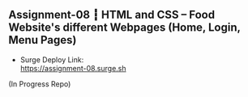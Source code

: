 ## Assignment-08 ┇ HTML and CSS – Food Website's different Webpages (Home, Login, Menu Pages)
- Surge Deploy Link: </br>
https://assignment-08.surge.sh

(In Progress Repo)
